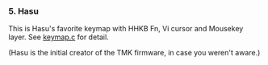 ﻿### 5. Hasu
This is Hasu's favorite keymap with HHKB Fn, Vi cursor and Mousekey layer. See [keymap.c](keymap.c) for detail.

(Hasu is the initial creator of the TMK firmware, in case you weren't aware.)